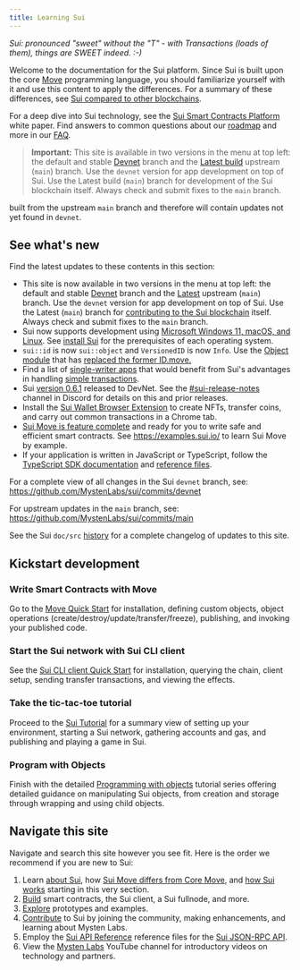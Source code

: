 ```yaml
---
title: Learning Sui
---
```


*Sui: pronounced "sweet" without the "T" - with Transactions (loads of them), things are SWEET indeed. :-)*

Welcome to the documentation for the Sui platform. Since Sui is built upon the core [Move](https://github.com/MystenLabs/awesome-move)
programming language, you should familiarize yourself with it and use this content to apply the differences. For a summary of these differences, see
[Sui compared to other blockchains](../learn/sui-compared.md).

For a deep dive into Sui technology, see the [Sui Smart Contracts Platform](https://github.com/MystenLabs/sui/blob/main/doc/paper/sui.pdf) white paper. Find answers to common questions about our [roadmap](https://github.com/MystenLabs/sui/blob/main/ROADMAP.md) and more in our [FAQ](../contribute/faq.md).

> **Important:** This site is available in two versions in the menu at top left: the default and stable [Devnet](https://docs.sui.io/devnet/learn) branch and the [Latest build](https://docs.sui.io/learn) upstream (`main`) branch. Use the `devnet` version for app development on top of Sui. Use the Latest build (`main`) branch for development of the Sui blockchain itself. Always check and submit fixes to the `main` branch.

built from the upstream `main` branch and therefore will contain updates not yet found in `devnet`.

## See what's new

Find the latest updates to these contents in this section:

* This site is now available in two versions in the menu at top left: the default and stable [Devnet](https://docs.sui.io/devnet/learn) branch and the [Latest](https://docs.sui.io/learn) upstream (`main`) branch. Use the `devnet` version for app development on top of Sui. Use the Latest (`main`) branch for [contributing to the Sui blockchain](../contribute/index.md) itself. Always check and submit fixes to the `main` branch.
* Sui now supports development using [Microsoft Windows 11, macOS, and Linux](../build/install.md#supported-oses). See [install Sui](../build/install.md#prerequisites) for the prerequisites of each operating system.
* `sui::id` is now `sui::object` and `VersionedID` is now `Info`. Use the [Object module](https://github.com/MystenLabs/sui/blob/main/crates/sui-framework/sources/object.move) that has [replaced the former ID.move.](https://github.com/MystenLabs/sui/pull/3241)
* Find a list of [single-writer apps](../learn/single-writer-apps.md) that would benefit from Sui's advantages in handling [simple transactions](../learn/how-sui-works.md#simple-transactions).
* Sui [version 0.6.1](https://github.com/MystenLabs/sui/releases/tag/devnet-0.6.1) released to DevNet. See the [#sui-release-notes](https://discord.com/channels/916379725201563759/974444055259910174) channel in Discord for details on this and prior releases.
* Install the [Sui Wallet Browser Extension](../explore/wallet-browser.md) to create NFTs, transfer coins, and carry out common transactions in a Chrome tab.
* [Sui Move is feature complete](https://sui.io/resources-move/why-we-created-sui-move/) and ready for you to write safe and efficient smart contracts. See https://examples.sui.io/ to learn Sui Move by example.
* If your application is written in JavaScript or TypeScript, follow the [TypeScript SDK documentation](https://github.com/MystenLabs/sui/tree/main/sdk/typescript) and [reference files](https://www.npmjs.com/package/@mysten/sui.js).

For a complete view of all changes in the Sui `devnet` branch, see:
https://github.com/MystenLabs/sui/commits/devnet

For upstream updates in the `main` branch, see:
https://github.com/MystenLabs/sui/commits/main

See the Sui `doc/src` [history](https://github.com/MystenLabs/sui/commits/main/doc/src) for a complete changelog of updates to this site. 

## Kickstart development

### Write Smart Contracts with Move
Go to the [Move Quick Start](../build/move/index.md) for installation, defining custom objects, object operations (create/destroy/update/transfer/freeze), publishing, and invoking your published code.

### Start the Sui network with Sui CLI client
See the [Sui CLI client Quick Start](../build/cli-client.md) for installation, querying the chain, client setup, sending transfer transactions, and viewing the effects.

### Take the tic-tac-toe tutorial
Proceed to the [Sui Tutorial](../explore/tutorials.md) for a summary view of setting up your environment, starting a Sui network, gathering accounts and gas, and publishing and playing a game in Sui.

### Program with Objects
Finish with the detailed [Programming with objects](../build/programming-with-objects/index.md) tutorial series offering detailed guidance on manipulating Sui objects, from creation and storage through wrapping and using child objects.

## Navigate this site

Navigate and search this site however you see fit. Here is the order we recommend if you are new to Sui:

1. Learn [about Sui](../learn/about-sui.md), how [Sui Move differs from Core Move](../learn/sui-move-diffs.md), and [how Sui works](../learn/how-sui-works.md) starting in this very section.
1. [Build](../build/index.md) smart contracts, the Sui client, a Sui fullnode, and more.
1. [Explore](../explore/index.md) prototypes and examples.
1. [Contribute](../contribute/index.md) to Sui by joining the community, making enhancements, and learning about Mysten Labs.
1. Employ the [Sui API Reference](https://playground.open-rpc.org/?uiSchema%5BappBar%5D%5Bui:splitView%5D=false&schemaUrl=https://raw.githubusercontent.com/MystenLabs/sui/main/crates/sui-open-rpc/spec/openrpc.json&uiSchema%5BappBar%5D%5Bui:input%5D=false) reference files for the [Sui JSON-RPC API](../build/json-rpc.md).
1. View the [Mysten Labs](https://www.youtube.com/channel/UCI7pCUVxSLcndVhPpZOwZgg) YouTube channel for introductory videos on technology and partners.
